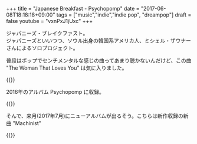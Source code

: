+++
title = "Japanese Breakfast - Psychopomp"
date = "2017-06-08T18:18:18+09:00"
tags = ["music","indie","indie pop", "dreampop"]
draft = false
youtube = "vxnPxJ1jUxc"
+++

ジャパニーズ・ブレイクファスト。  
ジャパニーズといいつつ、ソウル出身の韓国系アメリカ人、ミシェル・ザウナーさんによるソロプロジェクト。

普段はポップでセンチメンタルな感じの曲ってあまり聴かないんだけど、この曲 "The Woman That Loves You" は気に入りました。

{{<youtube vxnPxJ1jUxc>}}

2016年のアルバム Psychopomp に収録。

{{<amazon B01H4EVS8W>}}

そんで、来月(2017年7月)にニューアルバムが出るそう。こちらは新作収録の新曲 "Machinist"

{{<youtube wujw-FH2Itw>}}
